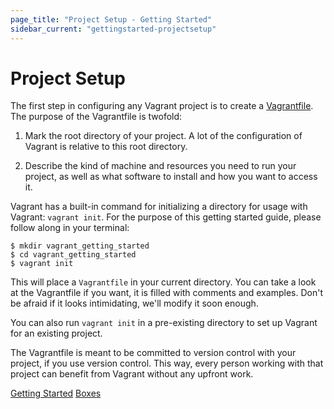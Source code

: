 ```yaml
---
page_title: "Project Setup - Getting Started"
sidebar_current: "gettingstarted-projectsetup"
---
```


# Project Setup

The first step in configuring any Vagrant project is to create a
[Vagrantfile](/v2/vagrantfile/index.html). The purpose of the
Vagrantfile is twofold:

1. Mark the root directory of your project. A lot of the configuration
  of Vagrant is relative to this root directory.

2. Describe the kind of machine and resources you need to run your project,
  as well as what software to install and how you want to access it.

Vagrant has a built-in command for initializing a directory for usage
with Vagrant: `vagrant init`. For the purpose of this getting started guide,
please follow along in your terminal:

```
$ mkdir vagrant_getting_started
$ cd vagrant_getting_started
$ vagrant init
```

This will place a `Vagrantfile` in your current directory. You can
take a look at the Vagrantfile if you want, it is filled with comments
and examples. Don't be afraid if it looks intimidating, we'll modify it
soon enough.

You can also run `vagrant init` in a pre-existing directory to
set up Vagrant for an existing project.

The Vagrantfile is meant to be committed to version control with
your project, if you use version control. This way, every person working
with that project can benefit from Vagrant without any upfront work.

<a href="/v2/getting-started/index.html" class="button inline-button prev-button">Getting Started</a>
<a href="/v2/getting-started/boxes.html" class="button inline-button next-button">Boxes</a>

